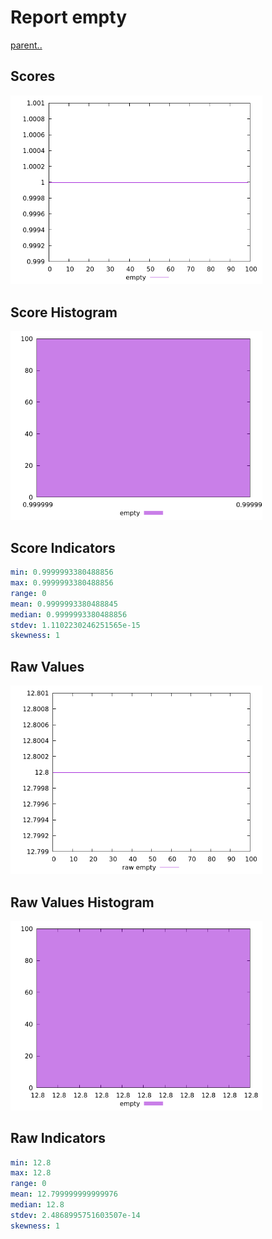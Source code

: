 # Report empty

[parent..](./..)  


## Scores

![score](./score.png)  

## Score Histogram

![hist](./hist.png)  

## Score Indicators

```yaml
min: 0.9999993380488856
max: 0.9999993380488856
range: 0
mean: 0.9999993380488845
median: 0.9999993380488856
stdev: 1.1102230246251565e-15
skewness: 1

```

## Raw Values

![raw](./raw.png)  

## Raw Values Histogram

![raw hist](./raw_hist.png)  

## Raw Indicators

```yaml
min: 12.8
max: 12.8
range: 0
mean: 12.799999999999976
median: 12.8
stdev: 2.4868995751603507e-14
skewness: 1

```

<style>
  img {
    max-width: 80%;
  }
</style>
      
